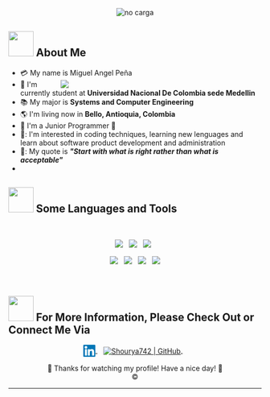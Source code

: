 <div align="center">
  <p align ="center">
  <img src="https://media1.tenor.com/m/qm-49rlKFCMAAAAC/pup-puppy.gif" width="400px" height="300px" alt="no carga"></img>
</p>
</div>

## <img src="https://raw.githubusercontent.com/nixin72/nixin72/master/wave.gif" width="50px" height="50px"></img> About Me

- :credit_card: My name is Miguel Angel Peña <img src="https://media1.tenor.com/m/M0GblXBOboIAAAAC/lufy.gif" width="400" align="right"/>
- :school: I'm currently student at **Universidad Nacional De Colombia sede Medellin**
- :books: My major is **Systems and Computer Engineering**
- 🌎 I'm living now in **Bello, Antioquia, Colombia**
- 🗿 I'm a Junior Programmer 🐍
- 🐳: I'm interested in coding techniques, learning new lenguages and learn about software product development and administration 
- 📘: My quote is **_"Start with what is right rather than what is acceptable"_**
- 

## <img src="https://media2.giphy.com/media/QssGEmpkyEOhBCb7e1/giphy.gif?cid=ecf05e47a0n3gi1bfqntqmob8g9aid1oyj2wr3ds3mg700bl&rid=giphy.gif" width="50px" height="50px"> Some Languages and Tools

<br>



 
 <p  align="center">

<img src="https://img.shields.io/badge/Python-3776AB?style=for-the-badge&logo=python&logoColor=white" height="25">
  &nbsp;

<img src="https://img.shields.io/badge/CSS3-1572B6?style=for-the-badge&logo=css3&logoColor=white" height="25">
&nbsp;
  
  <img src="https://img.shields.io/badge/Arduino-00979D?style=for-the-badge&logo=Arduino&logoColor=white" height="25">
&nbsp;

</p>
<p align="center">

<img src="https://img.shields.io/badge/Java-ED8B00?style=for-the-badge&logo=java&logoColor=white" height="25">
&nbsp;
    <img src="https://img.shields.io/badge/Eclipse-2C2255?style=for-the-badge&logo=eclipse&logoColor=white" height="25">
&nbsp;
  <img src="https://img.shields.io/badge/HTML5-E34F26?style=for-the-badge&logo=html5&logoColor=white" height="25">
&nbsp;
  <img src="https://img.shields.io/badge/Visual_Studio_Code-0078D4?style=for-the-badge&logo=visual%20studio%20code&logoColor=white" height="25">

</p>
<br>

## <img src='https://raw.githubusercontent.com/ShahriarShafin/ShahriarShafin/main/Assets/handshake.gif' width="50px" height="50px"> For More Information, Please Check Out or Connect Me Via

<p align="center">
  
  <a href="https://co.linkedin.com/in/miguel-angel-peña-marin-71abb1267?trk=people-guest_people_search-card" target="_blank">
    <img align="center" alt="Shourya742 | Linkedin" width="24px" src="https://github.com/SatYu26/SatYu26/blob/master/Assets/Linkedin.svg" />
  </a> &nbsp;&nbsp;
  
  <a href="https://profile-summary-for-github.com/user/DarthKar" target="_blank">
    <img align="center" alt="Shourya742 | GitHub" width="26px" src="https://upload.wikimedia.org/wikipedia/commons/thumb/a/ae/Github-desktop-logo-symbol.svg/1024px-Github-desktop-logo-symbol.svg.png" />
  </a> &nbsp;&nbsp;
  
<p>

<div align="center">
  🦈 Thanks for watching my profile! Have a nice day! 🦈 <br/>
  &copy; 
</div>

---
